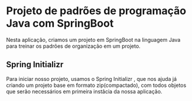 # Projeto de padrões de programação Java com SpringBoot
<p>Nesta aplicação, criamos um projeto em SpringBoot na linguagem Java para treinar os padrões de organização em um projeto.

## Spring Initializr
<p> Para iniciar nosso projeto, usamos o Spring Initializr , que nos ajuda já criando um projeto base em formato zip(compactado),  
com todos objetos que serão necessários em primeira instâcia da nossa aplicação.
